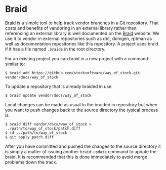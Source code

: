 # Braid

[Braid](http://cristibalan.github.io/braid/) is a simple tool to help track vendor branches in a
[Git](http://git-scm.com/) repository. That costs and benefits of vendoring in an external library
rather than referencing an external library is well documented on the [Braid](http://cristibalan.github.io/braid/)
website. We use it to vendor in external repositories such as dbt, domgen, rptman as well as documentation
repositories like this repository. A project uses braid if it has a file named `.braids` in the root directory.

For an existing project you can braid in a new project with a command similar to:

    $ braid add https://github.com/stocksoftware/way_of_stock.git vendor/docs/way_of_stock

To update a repository that is already braided in use:

    $ braid update vendor/docs/way_of_stock

Local changes can be made as usual to the braided in repository but when you want to push changes back to
the source directory the typical process is:

    $ braid diff vendor/docs/way_of_stock > ../path/to/way_of_stock/patch.diff
    $ cd ../path/to/way_of_stock
    $ git apply patch.diff

After you have committed and pushed the changes to the source directory it is simply a matter of issuing another
`braid update` command to update the braid. It is recommended that this is done immediately to avoid merge problems
down the track.
